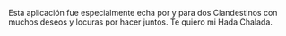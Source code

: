 Esta aplicación fue especialmente echa por y para dos Clandestinos con muchos deseos y locuras por hacer juntos. Te quiero mi Hada Chalada.
